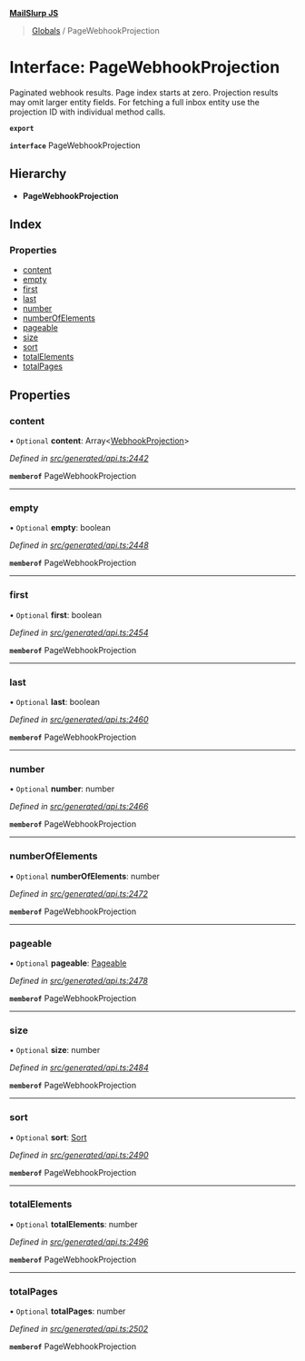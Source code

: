 **[MailSlurp JS](../README.md)**

> [Globals](../README.md) / PageWebhookProjection

# Interface: PageWebhookProjection

Paginated webhook results. Page index starts at zero. Projection results may omit larger entity fields. For fetching a full inbox entity use the projection ID with individual method calls.

**`export`** 

**`interface`** PageWebhookProjection

## Hierarchy

* **PageWebhookProjection**

## Index

### Properties

* [content](pagewebhookprojection.md#content)
* [empty](pagewebhookprojection.md#empty)
* [first](pagewebhookprojection.md#first)
* [last](pagewebhookprojection.md#last)
* [number](pagewebhookprojection.md#number)
* [numberOfElements](pagewebhookprojection.md#numberofelements)
* [pageable](pagewebhookprojection.md#pageable)
* [size](pagewebhookprojection.md#size)
* [sort](pagewebhookprojection.md#sort)
* [totalElements](pagewebhookprojection.md#totalelements)
* [totalPages](pagewebhookprojection.md#totalpages)

## Properties

### content

• `Optional` **content**: Array\<[WebhookProjection](webhookprojection.md)>

*Defined in [src/generated/api.ts:2442](https://github.com/mailslurp/mailslurp-client/blob/8726614/src/generated/api.ts#L2442)*

**`memberof`** PageWebhookProjection

___

### empty

• `Optional` **empty**: boolean

*Defined in [src/generated/api.ts:2448](https://github.com/mailslurp/mailslurp-client/blob/8726614/src/generated/api.ts#L2448)*

**`memberof`** PageWebhookProjection

___

### first

• `Optional` **first**: boolean

*Defined in [src/generated/api.ts:2454](https://github.com/mailslurp/mailslurp-client/blob/8726614/src/generated/api.ts#L2454)*

**`memberof`** PageWebhookProjection

___

### last

• `Optional` **last**: boolean

*Defined in [src/generated/api.ts:2460](https://github.com/mailslurp/mailslurp-client/blob/8726614/src/generated/api.ts#L2460)*

**`memberof`** PageWebhookProjection

___

### number

• `Optional` **number**: number

*Defined in [src/generated/api.ts:2466](https://github.com/mailslurp/mailslurp-client/blob/8726614/src/generated/api.ts#L2466)*

**`memberof`** PageWebhookProjection

___

### numberOfElements

• `Optional` **numberOfElements**: number

*Defined in [src/generated/api.ts:2472](https://github.com/mailslurp/mailslurp-client/blob/8726614/src/generated/api.ts#L2472)*

**`memberof`** PageWebhookProjection

___

### pageable

• `Optional` **pageable**: [Pageable](pageable.md)

*Defined in [src/generated/api.ts:2478](https://github.com/mailslurp/mailslurp-client/blob/8726614/src/generated/api.ts#L2478)*

**`memberof`** PageWebhookProjection

___

### size

• `Optional` **size**: number

*Defined in [src/generated/api.ts:2484](https://github.com/mailslurp/mailslurp-client/blob/8726614/src/generated/api.ts#L2484)*

**`memberof`** PageWebhookProjection

___

### sort

• `Optional` **sort**: [Sort](sort.md)

*Defined in [src/generated/api.ts:2490](https://github.com/mailslurp/mailslurp-client/blob/8726614/src/generated/api.ts#L2490)*

**`memberof`** PageWebhookProjection

___

### totalElements

• `Optional` **totalElements**: number

*Defined in [src/generated/api.ts:2496](https://github.com/mailslurp/mailslurp-client/blob/8726614/src/generated/api.ts#L2496)*

**`memberof`** PageWebhookProjection

___

### totalPages

• `Optional` **totalPages**: number

*Defined in [src/generated/api.ts:2502](https://github.com/mailslurp/mailslurp-client/blob/8726614/src/generated/api.ts#L2502)*

**`memberof`** PageWebhookProjection
